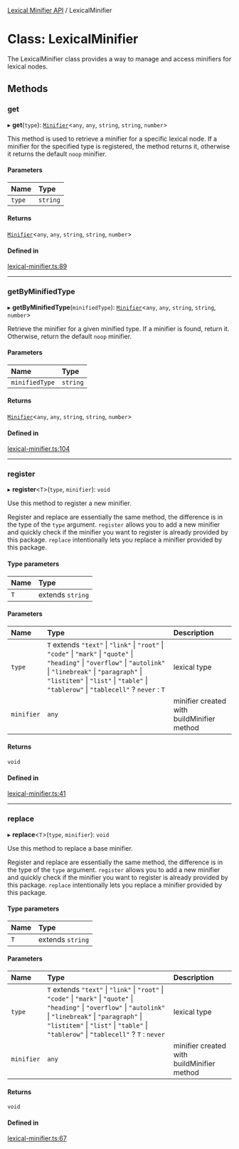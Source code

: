 [Lexical Minifier API](../README.md) / LexicalMinifier

# Class: LexicalMinifier

The LexicalMinifier class provides a way to manage and access minifiers for lexical nodes.

## Methods

### get

▸ **get**(`type`): [`Minifier`](../interfaces/Minifier.md)<`any`, `any`, `string`, `string`, `number`\>

This method is used to retrieve a minifier for a specific lexical node. If a minifier
for the specified type is registered, the method returns it, otherwise it returns the
default `noop` minifier.

#### Parameters

| Name | Type |
| :------ | :------ |
| `type` | `string` |

#### Returns

[`Minifier`](../interfaces/Minifier.md)<`any`, `any`, `string`, `string`, `number`\>

#### Defined in

[lexical-minifier.ts:89](https://github.com/fedemartinm/lexical-minifier/blob/9a17751/src/lexical-minifier.ts#L89)

___

### getByMinifiedType

▸ **getByMinifiedType**(`minifiedType`): [`Minifier`](../interfaces/Minifier.md)<`any`, `any`, `string`, `string`, `number`\>

Retrieve the minifier for a given minified type. If a minifier is found, return it.
Otherwise, return the default `noop` minifier.

#### Parameters

| Name | Type |
| :------ | :------ |
| `minifiedType` | `string` |

#### Returns

[`Minifier`](../interfaces/Minifier.md)<`any`, `any`, `string`, `string`, `number`\>

#### Defined in

[lexical-minifier.ts:104](https://github.com/fedemartinm/lexical-minifier/blob/9a17751/src/lexical-minifier.ts#L104)

___

### register

▸ **register**<`T`\>(`type`, `minifier`): `void`

Use this method to register a new minifier.

Register and replace are essentially the same method, the difference is in the type of the `type` argument.
`register` allows you to add a new minifier and quickly check if the minifier you want to register is already provided by this package.
`replace` intentionally lets you replace a minifier provided by this package.

#### Type parameters

| Name | Type |
| :------ | :------ |
| `T` | extends `string` |

#### Parameters

| Name | Type | Description |
| :------ | :------ | :------ |
| `type` | `T` extends ``"text"`` \| ``"link"`` \| ``"root"`` \| ``"code"`` \| ``"mark"`` \| ``"quote"`` \| ``"heading"`` \| ``"overflow"`` \| ``"autolink"`` \| ``"linebreak"`` \| ``"paragraph"`` \| ``"listitem"`` \| ``"list"`` \| ``"table"`` \| ``"tablerow"`` \| ``"tablecell"`` ? `never` : `T` | lexical type |
| `minifier` | `any` | minifier created with buildMinifier method |

#### Returns

`void`

#### Defined in

[lexical-minifier.ts:41](https://github.com/fedemartinm/lexical-minifier/blob/9a17751/src/lexical-minifier.ts#L41)

___

### replace

▸ **replace**<`T`\>(`type`, `minifier`): `void`

Use this method to replace a base minifier.

Register and replace are essentially the same method, the difference is in the type of the `type` argument.
`register` allows you to add a new minifier and quickly check if the minifier you want to register is already provided by this package.
`replace` intentionally lets you replace a minifier provided by this package.

#### Type parameters

| Name | Type |
| :------ | :------ |
| `T` | extends `string` |

#### Parameters

| Name | Type | Description |
| :------ | :------ | :------ |
| `type` | `T` extends ``"text"`` \| ``"link"`` \| ``"root"`` \| ``"code"`` \| ``"mark"`` \| ``"quote"`` \| ``"heading"`` \| ``"overflow"`` \| ``"autolink"`` \| ``"linebreak"`` \| ``"paragraph"`` \| ``"listitem"`` \| ``"list"`` \| ``"table"`` \| ``"tablerow"`` \| ``"tablecell"`` ? `T` : `never` | lexical type |
| `minifier` | `any` | minifier created with buildMinifier method |

#### Returns

`void`

#### Defined in

[lexical-minifier.ts:67](https://github.com/fedemartinm/lexical-minifier/blob/9a17751/src/lexical-minifier.ts#L67)
